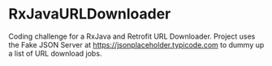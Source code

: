 # RxJavaURLDownloader
Coding challenge for a RxJava and Retrofit URL Downloader.  Project uses the Fake JSON Server at https://jsonplaceholder.typicode.com to dummy up a list of URL download jobs.
